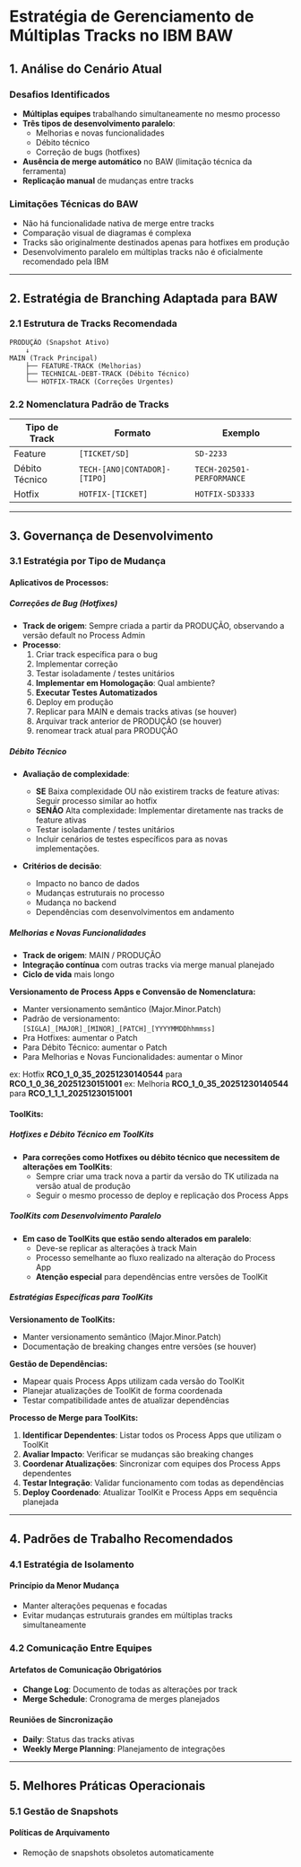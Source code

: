 # Estratégia de Gerenciamento de Múltiplas Tracks no IBM BAW

## 1. Análise do Cenário Atual

### Desafios Identificados
- **Múltiplas equipes** trabalhando simultaneamente no mesmo processo
- **Três tipos de desenvolvimento paralelo**:
  - Melhorias e novas funcionalidades
  - Débito técnico
  - Correção de bugs (hotfixes)
- **Ausência de merge automático** no BAW (limitação técnica da ferramenta)
- **Replicação manual** de mudanças entre tracks

### Limitações Técnicas do BAW
- Não há funcionalidade nativa de merge entre tracks
- Comparação visual de diagramas é complexa
- Tracks são originalmente destinados apenas para hotfixes em produção
- Desenvolvimento paralelo em múltiplas tracks não é oficialmente recomendado pela IBM

---

## 2. Estratégia de Branching Adaptada para BAW

### 2.1 Estrutura de Tracks Recomendada

```
PRODUÇÃO (Snapshot Ativo)
    ↓
MAIN (Track Principal)
    ├── FEATURE-TRACK (Melhorias)
    ├── TECHNICAL-DEBT-TRACK (Débito Técnico)
    └── HOTFIX-TRACK (Correções Urgentes)
```

### 2.2 Nomenclatura Padrão de Tracks

| Tipo de Track | Formato | Exemplo |
|---------------|---------|---------|
| Feature | `[TICKET/SD]` | `SD-2233` |
| Débito Técnico | `TECH-[ANO\|CONTADOR]-[TIPO]` | `TECH-202501-PERFORMANCE` |
| Hotfix | `HOTFIX-[TICKET]` | `HOTFIX-SD3333` |

---

## 3. Governança de Desenvolvimento

### 3.1 Estratégia por Tipo de Mudança

#### **Aplicativos de Processos:**

##### **Correções de Bug (Hotfixes)**
- **Track de origem**: Sempre criada a partir da PRODUÇÃO, observando a versão default no Process Admin
- **Processo**:
  1. Criar track específica para o bug
  2. Implementar correção
  3. Testar isoladamente / testes unitários
  4. **Implementar em Homologação**: Qual ambiente?
  5. **Executar Testes Automatizados**
  6. Deploy em produção
  7. Replicar para MAIN e demais tracks ativas (se houver)
  8. Arquivar track anterior de PRODUÇÃO (se houver)
  9. renomear track atual para PRODUÇÃO

##### **Débito Técnico**
- **Avaliação de complexidade**:
  - **SE** Baixa complexidade OU não existirem tracks de feature ativas: Seguir processo similar ao hotfix
  - **SENÃO** Alta complexidade: Implementar diretamente nas tracks de feature ativas
  - Testar isoladamente / testes unitários
  - Incluir cenários de testes específicos para as novas implementações.

- **Critérios de decisão**:
  - Impacto no banco de dados
  - Mudanças estruturais no processo
  - Mudança no backend
  - Dependências com desenvolvimentos em andamento

##### **Melhorias e Novas Funcionalidades**
- **Track de origem**: MAIN / PRODUÇÃO
- **Integração contínua** com outras tracks via merge manual planejado
- **Ciclo de vida** mais longo

**Versionamento de Process Apps e Convensão de Nomenclatura:**
- Manter versionamento semântico (Major.Minor.Patch)
- Padrão de versionamento: `[SIGLA]_[MAJOR]_[MINOR]_[PATCH]_[YYYYMMDDhhmmss]`
- Pra Hotfixes: aumentar o Patch
- Para Débito Técnico: aumentar o Patch
- Para Melhorias e Novas Funcionalidades: aumentar o Minor

ex: Hotfix **RCO_1_0_35_20251230140544** para **RCO_1_0_36_20251230151001**
ex: Melhoria **RCO_1_0_35_20251230140544** para **RCO_1_1_1_20251230151001**

#### **ToolKits:**

##### **Hotfixes e Débito Técnico em ToolKits**
- **Para correções como Hotfixes ou débito técnico que necessitem de alterações em ToolKits**:
  - Sempre criar uma track nova a partir da versão do TK utilizada na versão atual de produção
  - Seguir o mesmo processo de deploy e replicação dos Process Apps

##### **ToolKits com Desenvolvimento Paralelo**
- **Em caso de ToolKits que estão sendo alterados em paralelo**:
  - Deve-se replicar as alterações à track Main
  - Processo semelhante ao fluxo realizado na alteração do Process App
  - **Atenção especial** para dependências entre versões de ToolKit

##### **Estratégias Específicas para ToolKits**

**Versionamento de ToolKits:**
- Manter versionamento semântico (Major.Minor.Patch)
- Documentação de breaking changes entre versões (se houver)

**Gestão de Dependências:**
- Mapear quais Process Apps utilizam cada versão do ToolKit
- Planejar atualizações de ToolKit de forma coordenada
- Testar compatibilidade antes de atualizar dependências

**Processo de Merge para ToolKits:**
1. **Identificar Dependentes**: Listar todos os Process Apps que utilizam o ToolKit
2. **Avaliar Impacto**: Verificar se mudanças são breaking changes
3. **Coordenar Atualizações**: Sincronizar com equipes dos Process Apps dependentes
4. **Testar Integração**: Validar funcionamento com todas as dependências
5. **Deploy Coordenado**: Atualizar ToolKit e Process Apps em sequência planejada

---

## 4. Padrões de Trabalho Recomendados

### 4.1 Estratégia de Isolamento

#### **Princípio da Menor Mudança**
- Manter alterações pequenas e focadas
- Evitar mudanças estruturais grandes em múltiplas tracks simultaneamente

### 4.2 Comunicação Entre Equipes

#### **Artefatos de Comunicação Obrigatórios**
- **Change Log**: Documento de todas as alterações por track
- **Merge Schedule**: Cronograma de merges planejados

#### **Reuniões de Sincronização**
- **Daily**: Status das tracks ativas
- **Weekly Merge Planning**: Planejamento de integrações

---

## 5. Melhores Práticas Operacionais

### 5.1 Gestão de Snapshots

#### **Políticas de Arquivamento**
- Remoção de snapshots obsoletos automaticamente

